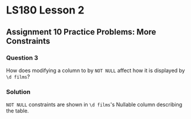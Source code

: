# LS180 Lesson 2

## Assignment 10 Practice Problems: More Constraints

### Question 3

How does modifying a column to by `NOT NULL` affect how it is displayed by
`\d films`?

### Solution

`NOT NULL` constraints are shown in `\d films`'s Nullable column describing the
table.
